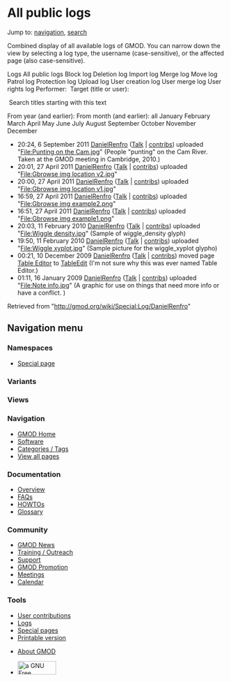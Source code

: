 <div id="mw-page-base" class="noprint">

</div>

<div id="mw-head-base" class="noprint">

</div>

<div id="content" class="mw-body" role="main">

<span id="top"></span>

<div id="mw-js-message" style="display:none;">

</div>



# <span dir="auto">All public logs</span>

<div id="bodyContent">

<div id="contentSub">

</div>

<div id="jump-to-nav" class="mw-jump">

Jump to: [navigation](#mw-navigation), [search](#p-search)

</div>

<div id="mw-content-text">

Combined display of all available logs of GMOD. You can narrow down the
view by selecting a log type, the username (case-sensitive), or the
affected page (also case-sensitive).

Logs All public logs Block log Deletion log Import log Merge log Move
log Patrol log Protection log Upload log User creation log User merge
log User rights log <span style="white-space: nowrap">Performer: </span>
<span style="white-space: nowrap">Target (title or user): </span>

 Search titles starting with this text

From year (and earlier): From month (and earlier): all January February
March April May June July August September October November December

- 20:24, 6 September 2011
  <a href="/wiki/User:DanielRenfro" class="mw-userlink"
  title="User:DanielRenfro">DanielRenfro</a>
  <span class="mw-usertoollinks">(<a
  href="/mediawiki/index.php?title=User_talk:DanielRenfro&amp;action=edit&amp;redlink=1"
  class="new"
  title="User talk:DanielRenfro (page does not exist)">Talk</a> \|
  [contribs](/wiki/Special:Contributions/DanielRenfro "Special:Contributions/DanielRenfro"))</span>
  uploaded "[File:Punting on the
  Cam.jpg](/wiki/File:Punting_on_the_Cam.jpg "File:Punting on the Cam.jpg")"
  <span class="comment">(People "punting" on the Cam River. Taken at the
  GMOD meeting in Cambridge, 2010.)</span>
- 20:01, 27 April 2011
  <a href="/wiki/User:DanielRenfro" class="mw-userlink"
  title="User:DanielRenfro">DanielRenfro</a>
  <span class="mw-usertoollinks">(<a
  href="/mediawiki/index.php?title=User_talk:DanielRenfro&amp;action=edit&amp;redlink=1"
  class="new"
  title="User talk:DanielRenfro (page does not exist)">Talk</a> \|
  [contribs](/wiki/Special:Contributions/DanielRenfro "Special:Contributions/DanielRenfro"))</span>
  uploaded "[File:Gbrowse img location
  v2.jpg](/wiki/File:Gbrowse_img_location_v2.jpg "File:Gbrowse img location v2.jpg")"
- 20:00, 27 April 2011
  <a href="/wiki/User:DanielRenfro" class="mw-userlink"
  title="User:DanielRenfro">DanielRenfro</a>
  <span class="mw-usertoollinks">(<a
  href="/mediawiki/index.php?title=User_talk:DanielRenfro&amp;action=edit&amp;redlink=1"
  class="new"
  title="User talk:DanielRenfro (page does not exist)">Talk</a> \|
  [contribs](/wiki/Special:Contributions/DanielRenfro "Special:Contributions/DanielRenfro"))</span>
  uploaded "[File:Gbrowse img location
  v1.jpg](/wiki/File:Gbrowse_img_location_v1.jpg "File:Gbrowse img location v1.jpg")"
- 16:59, 27 April 2011
  <a href="/wiki/User:DanielRenfro" class="mw-userlink"
  title="User:DanielRenfro">DanielRenfro</a>
  <span class="mw-usertoollinks">(<a
  href="/mediawiki/index.php?title=User_talk:DanielRenfro&amp;action=edit&amp;redlink=1"
  class="new"
  title="User talk:DanielRenfro (page does not exist)">Talk</a> \|
  [contribs](/wiki/Special:Contributions/DanielRenfro "Special:Contributions/DanielRenfro"))</span>
  uploaded "[File:Gbrowse img
  example2.png](/wiki/File:Gbrowse_img_example2.png "File:Gbrowse img example2.png")"
- 16:51, 27 April 2011
  <a href="/wiki/User:DanielRenfro" class="mw-userlink"
  title="User:DanielRenfro">DanielRenfro</a>
  <span class="mw-usertoollinks">(<a
  href="/mediawiki/index.php?title=User_talk:DanielRenfro&amp;action=edit&amp;redlink=1"
  class="new"
  title="User talk:DanielRenfro (page does not exist)">Talk</a> \|
  [contribs](/wiki/Special:Contributions/DanielRenfro "Special:Contributions/DanielRenfro"))</span>
  uploaded "[File:Gbrowse img
  example1.png](/wiki/File:Gbrowse_img_example1.png "File:Gbrowse img example1.png")"
- 20:03, 11 February 2010
  <a href="/wiki/User:DanielRenfro" class="mw-userlink"
  title="User:DanielRenfro">DanielRenfro</a>
  <span class="mw-usertoollinks">(<a
  href="/mediawiki/index.php?title=User_talk:DanielRenfro&amp;action=edit&amp;redlink=1"
  class="new"
  title="User talk:DanielRenfro (page does not exist)">Talk</a> \|
  [contribs](/wiki/Special:Contributions/DanielRenfro "Special:Contributions/DanielRenfro"))</span>
  uploaded "[File:Wiggle
  density.jpg](/wiki/File:Wiggle_density.jpg "File:Wiggle density.jpg")"
  <span class="comment">(Sample of wiggle_density glyph)</span>
- 19:50, 11 February 2010
  <a href="/wiki/User:DanielRenfro" class="mw-userlink"
  title="User:DanielRenfro">DanielRenfro</a>
  <span class="mw-usertoollinks">(<a
  href="/mediawiki/index.php?title=User_talk:DanielRenfro&amp;action=edit&amp;redlink=1"
  class="new"
  title="User talk:DanielRenfro (page does not exist)">Talk</a> \|
  [contribs](/wiki/Special:Contributions/DanielRenfro "Special:Contributions/DanielRenfro"))</span>
  uploaded "[File:Wiggle
  xyplot.jpg](/wiki/File:Wiggle_xyplot.jpg "File:Wiggle xyplot.jpg")"
  <span class="comment">(Sample picture for the wiggle_xyplot
  glypho)</span>
- 00:21, 10 December 2009
  <a href="/wiki/User:DanielRenfro" class="mw-userlink"
  title="User:DanielRenfro">DanielRenfro</a>
  <span class="mw-usertoollinks">(<a
  href="/mediawiki/index.php?title=User_talk:DanielRenfro&amp;action=edit&amp;redlink=1"
  class="new"
  title="User talk:DanielRenfro (page does not exist)">Talk</a> \|
  [contribs](/wiki/Special:Contributions/DanielRenfro "Special:Contributions/DanielRenfro"))</span>
  moved page
  <a href="/mediawiki/index.php?title=Table_Editor&amp;redirect=no"
  class="mw-redirect" title="Table Editor">Table Editor</a> to
  [TableEdit](/wiki/TableEdit "TableEdit") <span class="comment">(I'm
  not sure why this was ever named Table Editor.)</span>
- 01:11, 16 January 2009
  <a href="/wiki/User:DanielRenfro" class="mw-userlink"
  title="User:DanielRenfro">DanielRenfro</a>
  <span class="mw-usertoollinks">(<a
  href="/mediawiki/index.php?title=User_talk:DanielRenfro&amp;action=edit&amp;redlink=1"
  class="new"
  title="User talk:DanielRenfro (page does not exist)">Talk</a> \|
  [contribs](/wiki/Special:Contributions/DanielRenfro "Special:Contributions/DanielRenfro"))</span>
  uploaded "[File:Note
  info.jpg](/wiki/File:Note_info.jpg "File:Note info.jpg")"
  <span class="comment">(A graphic for use on things that need more info
  or have a conflict. )</span>

</div>

<div class="printfooter">

Retrieved from "<http://gmod.org/wiki/Special:Log/DanielRenfro>"

</div>

<div id="catlinks" class="catlinks catlinks-allhidden">

</div>

<div class="visualClear">

</div>

</div>

</div>

<div id="mw-navigation">

## Navigation menu

<div id="mw-head">



<div id="left-navigation">

<div id="p-namespaces" class="vectorTabs" role="navigation"
aria-labelledby="p-namespaces-label">

### Namespaces

- <span id="ca-nstab-special">[Special
  page](/wiki/Special:Log/DanielRenfro "This is a special page, you cannot edit the page itself")</span>

</div>

<div id="p-variants" class="vectorMenu emptyPortlet" role="navigation"
aria-labelledby="p-variants-label">

### 

### Variants[](#)

<div class="menu">

</div>

</div>

</div>

<div id="right-navigation">

<div id="p-views" class="vectorTabs emptyPortlet" role="navigation"
aria-labelledby="p-views-label">

### Views

</div>



</div>



</div>

</div>

</div>

<div id="mw-panel">

<div id="p-logo" role="banner">

<a href="/wiki/Main_Page"
style="background-image: url(http://gmod.org/images/GMOD-cogs.png);"
title="Visit the main page"></a>

</div>

<div id="p-Navigation" class="portal" role="navigation"
aria-labelledby="p-Navigation-label">

### Navigation

<div class="body">

- <span id="n-GMOD-Home">[GMOD Home](/wiki/Main_Page)</span>
- <span id="n-Software">[Software](/wiki/GMOD_Components)</span>
- <span id="n-Categories-.2F-Tags">[Categories /
  Tags](/wiki/Categories)</span>
- <span id="n-View-all-pages">[View all
  pages](/wiki/Special:AllPages)</span>

</div>

</div>

<div id="p-Documentation" class="portal" role="navigation"
aria-labelledby="p-Documentation-label">

### Documentation

<div class="body">

- <span id="n-Overview">[Overview](/wiki/Overview)</span>
- <span id="n-FAQs">[FAQs](/wiki/Category:FAQ)</span>
- <span id="n-HOWTOs">[HOWTOs](/wiki/Category:HOWTO)</span>
- <span id="n-Glossary">[Glossary](/wiki/Glossary)</span>

</div>

</div>

<div id="p-Community" class="portal" role="navigation"
aria-labelledby="p-Community-label">

### Community

<div class="body">

- <span id="n-GMOD-News">[GMOD News](/wiki/GMOD_News)</span>
- <span id="n-Training-.2F-Outreach">[Training /
  Outreach](/wiki/Training_and_Outreach)</span>
- <span id="n-Support">[Support](/wiki/Support)</span>
- <span id="n-GMOD-Promotion">[GMOD
  Promotion](/wiki/GMOD_Promotion)</span>
- <span id="n-Meetings">[Meetings](/wiki/Meetings)</span>
- <span id="n-Calendar">[Calendar](/wiki/Calendar)</span>

</div>

</div>

<div id="p-tb" class="portal" role="navigation"
aria-labelledby="p-tb-label">

### Tools

<div class="body">

- <span id="t-contributions">[User
  contributions](/wiki/Special:Contributions/DanielRenfro "A list of contributions of this user")</span>
- <span id="t-log">[Logs](/wiki/Special:Log/DanielRenfro)</span>
- <span id="t-specialpages"><a href="/wiki/Special:SpecialPages" accesskey="q"
  title="A list of all special pages [q]">Special pages</a></span>
- <span id="t-print"><a
  href="/mediawiki/index.php?title=Special:Log/DanielRenfro&amp;printable=yes"
  rel="alternate" accesskey="p"
  title="Printable version of this page [p]">Printable version</a></span>

</div>

</div>

</div>

</div>

<div id="footer" role="contentinfo">

- <span id="footer-places-about">[About
  GMOD](/wiki/GMOD:About "GMOD:About")</span>

<!-- -->

- <span id="footer-copyrightico">[<img src="http://www.gnu.org/graphics/gfdl-logo-small.png" width="88"
  height="31" alt="a GNU Free Documentation License" />](http://www.gnu.org/licenses/fdl-1.3.html)</span>


<div style="clear:both">

</div>

</div>
